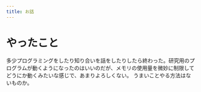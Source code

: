 ```yaml
---
title: お話
---
```


# やったこと

多少プログラミングをしたり知り合いを話をしたりしたら終わった。研究用のプログラムが動くようになったのはいいのだが、メモリの使用量を微妙に制限してどうにか動くみたいな感じで、あまりよろしくない。
うまいことやる方法はないものか。
